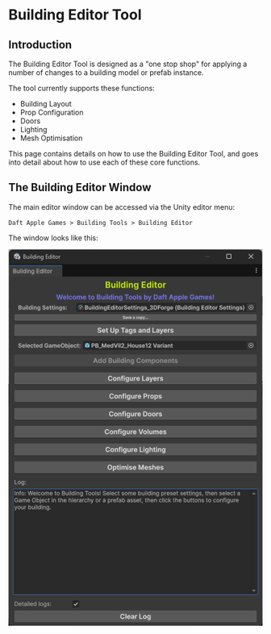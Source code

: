 # Building Editor Tool

## Introduction

The Building Editor Tool is designed as a "one stop shop" for applying a number of changes to a building model or prefab instance.

The tool currently supports these functions:

- Building Layout 
- Prop Configuration
- Doors
- Lighting
- Mesh Optimisation 

This page contains details on how to use the Building Editor Tool, and goes into detail about how to use each of these core functions.

## The Building Editor Window

The main editor window can be accessed via the Unity editor menu:

```
Daft Apple Games > Building Tools > Building Editor
```

The window looks like this:

![](.\media\buildingeditorwindow.png)
